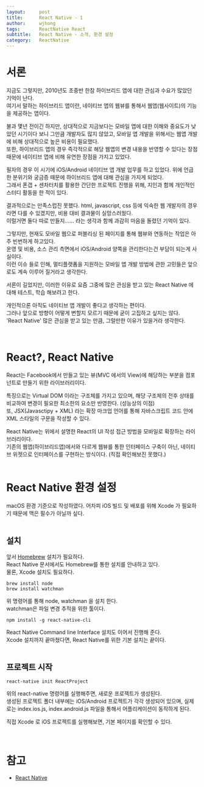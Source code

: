 ```yaml
---
layout:     post
title:      React Native - 1
author:     wjhong
tags:    	ReactNative React
subtitle:   React Native - 소개, 환경 설정
category:   ReactNative
---
```


# 서론
지금도 그렇지만, 2010년도 초중반 한참 하이브리드 앱에 대한 관심과 수요가 많았던 기억이 난다.<br />
여기서 말하는 하이브리드 앱이란, 네이티브 앱의 웹뷰를 통해서 웹앱(웹사이트)의 기능을 제공하는 앱이다.<br />

불과 몇년 전이긴 하지만, 상대적으로 지금보다는 모바일 앱에 대한 이해와 중요도가 낮았던 시기이다 보니 그만큼 개발자도 많지 않았고, 모바일 앱 개발을 위해서는 웹앱 개발에 비해 상대적으로 높은 비용이 필요했다.<br />
또한, 하이브리드 앱의 경우 즉각적으로 해당 웹앱의 변경 내용을 반영할 수 있다는 장점 때문에 네이티브 앱에 비해 유연한 장점을 가지고 있었다.<br />

필자의 경우 이 시기에 iOS/Android 네이티브 앱 개발 업무를 하고 있었다. 위에 언급한 분위기와 궁금증 때문에 하이브리드 앱에 대해 관심을 가지게 되었다.<br />
그래서 폰갭 + 센차터치를 활용한 간단한 프로젝트 진행을 위해, 지인과 함께 개인적인 스터디 활동을 한 적이 있다.<br />

결과적으로는 만족스럽진 못했다. html, javascript, css 등에 익숙한 웹 개발자의 경우라면 다를 수 있겠지만, 비용 대비 결과물이 실망스러웠다.<br />
이럴거면 둘다 따로 만들지......  라는 생각과 함께 과감히 마음을 돌렸던 기억이 있다.<br />

그렇지만, 현재도 모바일 웹으로 퍼블리싱 된 페이지를 통해 웹뷰와 연동하는 작업은 아주 빈번하게 하고있다.<br />
운영 및 비용, 소스 관리 측면에서 iOS/Android  양쪽을 관리한다는건 부담이 되는게 사실이다.<br />
이런 이슈 들로 인해, 멀티플랫폼을 지원하는 모바일 앱 개발 방법에 관한 고민들은 앞으로도 계속 이루어 질거라고 생각한다.<br />

서론이 길었지만, 이러한 이유로 요즘 그중에 많은 관심을 받고 있는 React Native 에 대해 테스트, 학습 해보려고 한다.<br />

개인적으론 아직도 네이티브 앱 개발이 좋다고 생각하는 편이다.<br />
그러나 앞으로 방향이 어떻게 변할지 모르기 때문에 굳이 고집하고 싶지는 않다.<br />
'React Native' 많은 관심을 받고 있는 만큼, 그럴만한 이유가 있을거라 생각한다.<br />


<br />

# React?, React Native
React는 Facebook에서 만들고 있는 뷰(MVC 에서의 View)에 해당하는 부분을 컴포넌트로 만들기 위한 라이브러리이다.<br />

특징으로는 Virtual DOM 이라는 구조체를 가지고 있으며, 해당 구조체의 전후 상태를 비교하여 변경이 필요한 최소한의 요소만 반영한다. (성능상의 이점)<br />
또, JSX(Javasctipy + XML) 라는 확장 마크업 언어를 통해 자바스크립트 코드 안에 XML 스타일의 구문을 작성할 수 있다.<br />

React Native는 위에서 설명한 React의 UI 작성 접근 방법을 모바일로 확장하는 라이브러리이다.<br />
기존의 웹앱(하이브리드앱)에서와 다르게 웹뷰를 통한 인터페이스 구축이 아닌, 네이티브 위젯으로 인터페이스를 구현하는 방식이다. (직접 확인해보진 못했다.) <br />
<br />

# React Native 환경 설정
macOS 환경 기준으로 작성하였다. 어차피 iOS 빌드 및 배포를 위해 Xcode 가 필요하기 때문에 맥은 필수가 아닐까 싶다.<br />
<br />

## 설치
앞서 [Homebrew](http://brew.sh/index_ko.html) 설치가 필요하다.<br />
React Native 문서에서도 Homebrew를 통한 설치를 안내하고 있다.<br />
물론, Xcode 설치도 필요하다.<br />

``` shell
brew install node
brew install watchman
```

위 명령어를 통해 node, watchman 을 설치 한다.<br />
watchman은 파일 변경 추적을 위한 툴이다.<br />

``` shell
npm install -g react-native-cli
```

React Native Command line Interface 설치도 이어서 진행해 준다.<br />
Xcode 설치까지 끝마쳤다면, React Native를 위한 기본 설치는 끝이다.<br />
<br />

## 프로젝트 시작

``` shell
react-native init ReactProject
```

위의 react-native 명령어를 실행해주면, 새로운 프로젝트가 생성된다.<br />
생성된 프로젝트 폴더 내부에는 iOS/Android 프로젝트가 각각 생성되어 있으며, 실제로는 index.ios.js, index.android.js 파일을 통해서 어플리케이션이 동작하게 된다.<br />

직접 Xcode 로 iOS 프로젝트를 실행해보면, 기본 페이지를 확인할 수 있다.<br />

<br />




# 참고
- [React Native](https://facebook.github.io/react-native/docs/getting-started.html)
